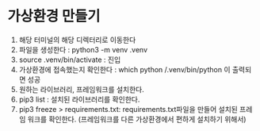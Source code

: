 # 가상환경 만들기

1. 해당 터미널의 해당 디렉터리로 이동한다
2. 파일을 생성한다 : python3 -m venv .venv
3. source .venv/bin/activate : 진입
4. 가상환경에 접속했는지 확인한다 : which python
/.venv/bin/python 이 출력되면 성공
5. 원하는 라이브러리, 프레임워크를 설치한다.
6. pip3 list : 설치된 라이브러리를 확인한다.
7. pip3 freeze > requirements.txt: requirements.txt파일을 만들어 설치된 프레임 워크를 확인한다.
(프레임워크를 다른 가상환경에서 편하게 설치하기 위해서)
